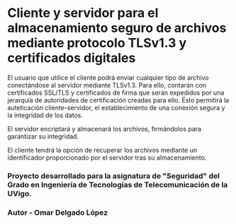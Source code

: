 # Cliente y servidor para el almacenamiento seguro de archivos mediante protocolo TLSv1.3 y certificados digitales

El usuario que utilice el cliente podrá enviar cualquier tipo de archivo conectándose al servidor mediante TLSv1.3. Para ello, contarán con certificados SSL/TLS y certificados de firma que serán expedidos por una jerarquía de autoridades de certificación creadas para ello. Ésto permitirá la auteticación cliente-servidor, el establecimiento de una conexión segura y la integridad de los datos.

El servidor encriptará y almacenará los archivos, firmándolos para garantizar su integridad.

El cliente tendrá la opción de recuperar los archivos mediante un identificador proporcionado por el servidor tras su almacenamiento. 

### Proyecto desarrollado para la asignatura de "Seguridad" del Grado en Ingeniería de Tecnologías de Telecomunicación de la UVigo.

### Autor - Omar Delgado López